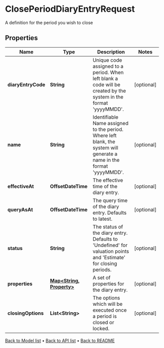 

# ClosePeriodDiaryEntryRequest

A definition for the period you wish to close

## Properties

| Name | Type | Description | Notes |
|------------ | ------------- | ------------- | -------------|
|**diaryEntryCode** | **String** | Unique code assigned to a period. When left blank a code will be created by the system in the format &#39;yyyyMMDD&#39;. |  [optional] |
|**name** | **String** | Identifiable Name assigned to the period. Where left blank, the system will generate a name in the format &#39;yyyyMMDD&#39;. |  [optional] |
|**effectiveAt** | **OffsetDateTime** | The effective time of the diary entry. |  [optional] |
|**queryAsAt** | **OffsetDateTime** | The query time of the diary entry. Defaults to latest. |  [optional] |
|**status** | **String** | The status of the diary entry. Defaults to &#39;Undefined&#39; for valuation points and &#39;Estimate&#39; for closing periods. |  [optional] |
|**properties** | [**Map&lt;String, Property&gt;**](Property.md) | A set of properties for the diary entry. |  [optional] |
|**closingOptions** | **List&lt;String&gt;** | The options which will be executed once a period is closed or locked. |  [optional] |



[Back to Model list](../README.md#documentation-for-models) &#8226; [Back to API list](../README.md#documentation-for-api-endpoints) &#8226; [Back to README](../README.md)



